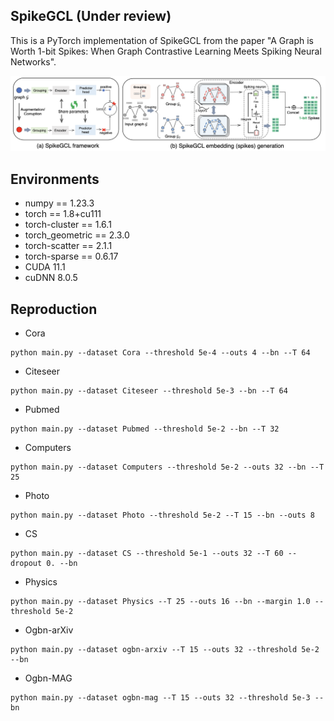 ## SpikeGCL (Under review)
This is a PyTorch implementation of SpikeGCL from the paper "A Graph is Worth 1-bit Spikes: When Graph Contrastive Learning Meets Spiking Neural Networks".

<div align="center">
  <img src="imgs/spikegcl.png"/>
</div>

## Environments
+ numpy == 1.23.3
+ torch == 1.8+cu111
+ torch-cluster == 1.6.1
+ torch_geometric == 2.3.0
+ torch-scatter == 2.1.1
+ torch-sparse == 0.6.17
+ CUDA 11.1
+ cuDNN 8.0.5


## Reproduction

+ Cora
```
python main.py --dataset Cora --threshold 5e-4 --outs 4 --bn --T 64
```
+ Citeseer
```
python main.py --dataset Citeseer --threshold 5e-3 --bn --T 64
```
+ Pubmed
```
python main.py --dataset Pubmed --threshold 5e-2 --bn --T 32
```
+ Computers
```
python main.py --dataset Computers --threshold 5e-2 --outs 32 --bn --T 25
```
+ Photo 
```
python main.py --dataset Photo --threshold 5e-2 --T 15 --bn --outs 8
```
+ CS
```
python main.py --dataset CS --threshold 5e-1 --outs 32 --T 60 --dropout 0. --bn
```
+ Physics 
```
python main.py --dataset Physics --T 25 --outs 16 --bn --margin 1.0 --threshold 5e-2
```
+ Ogbn-arXiv
```
python main.py --dataset ogbn-arxiv --T 15 --outs 32 --threshold 5e-2 --bn
```
+ Ogbn-MAG
```
python main.py --dataset ogbn-mag --T 15 --outs 32 --threshold 5e-3 --bn
```